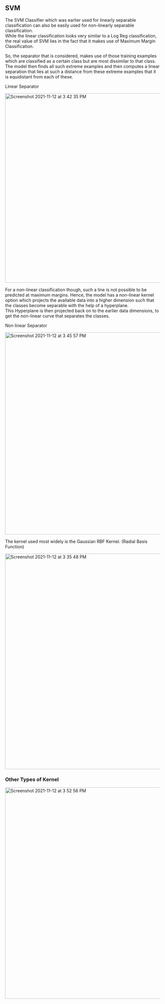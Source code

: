 ## SVM ##  

The SVM Classifier which was earlier used for linearly separable classification can also be easily used for non-linearly separable classification.  
While the linear classification looks very similar to a Log Reg classification, the real value of SVM lies in the fact that it makes use of Maximum Margin Classification. 

So, the separator that is considered, makes use of those training examples which are classified as a certain class but are most dissimilar to that class. The model then finds all such extreme examples and then computes a linear separation that lies at such a distance from these extreme examples that it is equidistant from each of these.

Linear Separator

<img width="614" alt="Screenshot 2021-11-12 at 3 42 35 PM" src="https://user-images.githubusercontent.com/61674750/141450142-e08cd9e9-ba51-4115-87bf-d1b8ace4d2de.png">


For a non-linear classification though, such a line is not possible to be predicted at maximum margins. Hence, the model has a non-linear kernel option which projects the available data into a higher dimension such that the classes become separable with the help of a hyperplane.  
This Hyperplane is then projected back on to the earlier data dimensions, to get the non-linear curve that separates the classes. 

Non linear Separator 

<img width="655" alt="Screenshot 2021-11-12 at 3 45 57 PM" src="https://user-images.githubusercontent.com/61674750/141450639-aa2c2c3d-6961-4428-81f4-bb1b7c11e311.png">

The kernel used most widely is the Gaussian RBF Kernel. (Radial Basis Function)

<img width="699" alt="Screenshot 2021-11-12 at 3 35 48 PM" src="https://user-images.githubusercontent.com/61674750/141450719-7b6f062b-d3cb-4cbf-ae65-e19f51aeaffc.png">

### Other Types of Kernel ###

<img width="685" alt="Screenshot 2021-11-12 at 3 52 56 PM" src="https://user-images.githubusercontent.com/61674750/141451590-ca64ad00-02ff-41dc-ba7c-803fc7703cc9.png">

